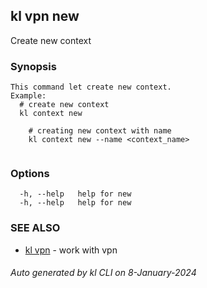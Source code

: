 ## kl vpn new

Create new context

### Synopsis

```
This command let create new context.
Example:
  # create new context
  kl context new

	# creating new context with name
	kl context new --name <context_name>
	
```

### Options

```
  -h, --help   help for new
  -h, --help   help for new
```

### SEE ALSO

* [kl vpn](kl_vpn.md)  - work with vpn

###### Auto generated by kl CLI on 8-January-2024
